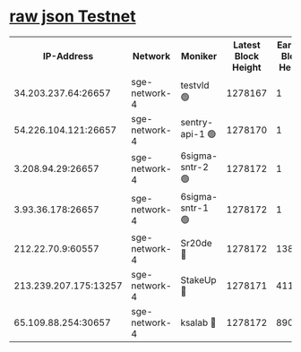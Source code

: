 
[raw json Testnet](https://rpc-check.sget.stavr.tech/sget/rpc-sget-result.json)
=


<table><tr><th>IP-Address</th><th>Network</th><th>Moniker</th><th>Latest Block Height</th><th>Earliest Block Height</th><th>Catching Up</th><th>Tx Index</th><th>Voting Power</th><th>Scan Time</th></tr><tr><td>34.203.237.64:26657</td><td>sge-network-4</td><td>testvld 🟢</td><td>1278167</td><td>1</td><td>False</td><td>on</td><td>0</td><td>2024-01-26T11:38:47.644638491UTC</td></tr><tr><td>54.226.104.121:26657</td><td>sge-network-4</td><td>sentry-api-1 🟢</td><td>1278170</td><td>1</td><td>False</td><td>on</td><td>0</td><td>2024-01-26T11:39:02.733522496UTC</td></tr><tr><td>3.208.94.29:26657</td><td>sge-network-4</td><td>6sigma-sntr-2 🟢</td><td>1278172</td><td>1</td><td>False</td><td>on</td><td>0</td><td>2024-01-26T11:39:12.920160189UTC</td></tr><tr><td>3.93.36.178:26657</td><td>sge-network-4</td><td>6sigma-sntr-1 🟢</td><td>1278172</td><td>1</td><td>False</td><td>on</td><td>0</td><td>2024-01-26T11:39:15.639724906UTC</td></tr><tr><td>212.22.70.9:60557</td><td>sge-network-4</td><td>Sr20de 🔴</td><td>1278172</td><td>138001</td><td>False</td><td>on</td><td>104</td><td>2024-01-26T11:39:18.483500682UTC</td></tr><tr><td>213.239.207.175:13257</td><td>sge-network-4</td><td>StakeUp 🔴</td><td>1278171</td><td>411001</td><td>False</td><td>off</td><td>100</td><td>2024-01-26T11:39:11.941213883UTC</td></tr><tr><td>65.109.88.254:30657</td><td>sge-network-4</td><td>ksalab 🔴</td><td>1278172</td><td>890001</td><td>False</td><td>off</td><td>1148</td><td>2024-01-26T11:39:16.010739088UTC</td></tr></table>
